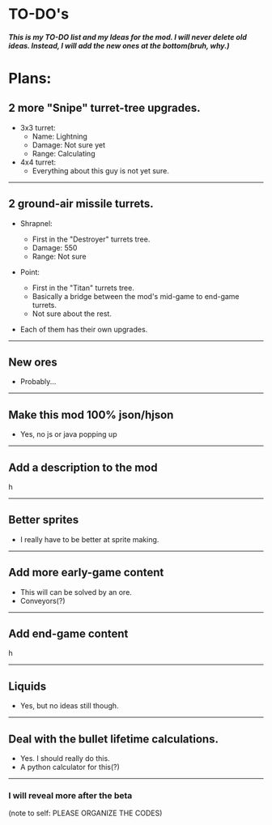 # TO-DO's

##### This is my TO-DO list and my Ideas for the mod. I will never delete old ideas. Instead, I will add the new ones at the bottom(bruh, why.)

# Plans:
## 2 more "Snipe" turret-tree upgrades.
* 3x3 turret:
    * Name: Lightning
    * Damage: Not sure yet
    * Range: Calculating
* 4x4 turret:
    * Everything about this guy is not yet sure.

---

## 2 ground-air missile turrets.
* Shrapnel:
    * First in the "Destroyer" turrets tree.
    * Damage: 550
    * Range: Not sure
* Point: 
    * First in the "Titan" turrets tree.
    * Basically a bridge between the mod's mid-game to end-game turrets.
    * Not sure about the rest.
    
* Each of them has their own upgrades.

---

## New ores
* Probably...

---

## Make this mod 100% json/hjson
* Yes, no js or java popping up

---

## Add a description to the mod
h

---

## Better sprites
* I really have to be better at sprite making.

---

## Add more early-game content
* This will can be solved by an ore.
* Conveyors(?)

---

## Add end-game content
h

---

## Liquids
* Yes, but no ideas still though.

---

## Deal with the bullet lifetime calculations.
* Yes. I should really do this.
* A python calculator for this(?)

---

### I will reveal more after the beta
(note to self: PLEASE ORGANIZE THE CODES)
